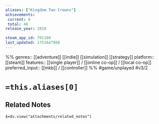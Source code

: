 ```yaml
---
aliases: ["Kingdom Two Crowns"]
achievements:
 current: 0
 total: 46
release_year: 2018

steam_app_id: 701160
last_updated: 1751647988
---
```

%%
genres:: [[adventure]] [[indie]] [[simulation]] [[strategy]]
platform:: [[steam]]
features:: [[single player]] / [[online co-op]] / [[local co-op]]
preferred_input:: [[mkb]] / [[controller]]
%%
#game/unplayed
#v3/2

# `=this.aliases[0]`
## Related Notes
`$=dv.view("attachments/related_notes")`